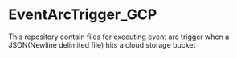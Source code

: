 # EventArcTrigger_GCP
This repository contain files for executing event arc trigger when a JSON(Newline delimited file) hits a cloud storage bucket
